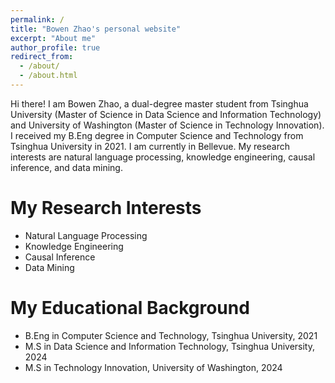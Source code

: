 ```yaml
---
permalink: /
title: "Bowen Zhao's personal website"
excerpt: "About me"
author_profile: true
redirect_from: 
  - /about/
  - /about.html
---
```


Hi there! I am Bowen Zhao, a dual-degree master student from Tsinghua University (Master of Science in Data Science and Information Technology) and University of Washington (Master of Science in Technology Innovation). I received my B.Eng degree in Computer Science and Technology from Tsinghua University in 2021. I am currently in Bellevue. My research interests are natural language processing, knowledge engineering, causal inference, and data mining.

My Research Interests
======
- Natural Language Processing
- Knowledge Engineering
- Causal Inference
- Data Mining

My Educational Background
======
- B.Eng in Computer Science and Technology, Tsinghua University, 2021
- M.S in Data Science and Information Technology, Tsinghua University, 2024
- M.S in Technology Innovation, University of Washington, 2024
